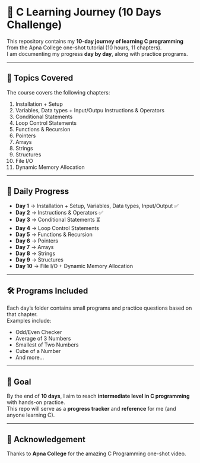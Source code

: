# 🚀 C Learning Journey (10 Days Challenge)

This repository contains my **10-day journey of learning C programming** from the Apna College one-shot tutorial (10 hours, 11 chapters).  
I am documenting my progress **day by day**, along with practice programs.

---

## 📌 Topics Covered
The course covers the following chapters:

1. Installation + Setup  
2. Variables, Data types + Input/Outpu Instructions & Operators
3. Conditional Statements  
4. Loop Control Statements  
5. Functions & Recursion  
6. Pointers  
7. Arrays  
8. Strings  
9. Structures  
10. File I/O  
11. Dynamic Memory Allocation  

---

## 📅 Daily Progress

- **Day 1** → Installation + Setup, Variables, Data types, Input/Output ✅  
- **Day 2** → Instructions & Operators ✅  
- **Day 3** → Conditional Statements ⏳  
- **Day 4** → Loop Control Statements  
- **Day 5** → Functions & Recursion  
- **Day 6** → Pointers  
- **Day 7** → Arrays  
- **Day 8** → Strings  
- **Day 9** → Structures  
- **Day 10** → File I/O + Dynamic Memory Allocation  

---

## 🛠 Programs Included
Each day’s folder contains small programs and practice questions based on that chapter.  
Examples include:  
- Odd/Even Checker  
- Average of 3 Numbers  
- Smallest of Two Numbers  
- Cube of a Number  
- And more…  

---

## 🎯 Goal
By the end of **10 days**, I aim to reach **intermediate level in C programming** with hands-on practice.  
This repo will serve as a **progress tracker** and **reference** for me (and anyone learning C).  

---

## 🙌 Acknowledgement
Thanks to **Apna College** for the amazing C Programming one-shot video.  
